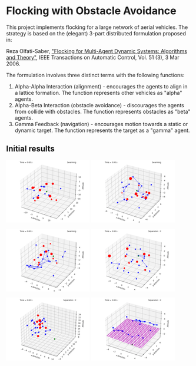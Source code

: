# Flocking with Obstacle Avoidance

This project implements flocking for a large network of aerial vehicles. The strategy is based on the (elegant) 3-part distributed formulation proposed in:

Reza Olfati-Saber, ["Flocking for Multi-Agent Dynamic Systems: Algorithms and Theory"](https://ieeexplore.ieee.org/document/1605401), IEEE Transactions on Automatic Control, 
Vol. 51 (3), 3 Mar 2006.

The formulation involves three distinct terms with the following functions:

1. Alpha-Alpha Interaction (alignment) - encourages the agents to align in a lattice formation. The function represents other vehicles as "alpha" agents. 
2. Alpha-Beta Interaction (obstacle avoidance) - discourages the agents from collide with obstacles. The function represents obstacles as "beta" agents.
3. Gamma Feedback (navigation) - encourages motion towards a static or dynamic target. The function represents the target as a "gamma" agent.

## Initial results

<p float="center">
  <img src="https://github.com/tjards/flocking_network/blob/master/Figs/animation_worx.gif" width="45%" />
   <img src="https://github.com/tjards/flocking_network/blob/master/Figs/animation_worx2.gif" width="45%" />
</p>

<div align="left"> 


<p float="center">
  <img src="https://github.com/tjards/flocking_network/blob/master/Figs/animation_worx3.gif" width="45%" />
   <img src="https://github.com/tjards/flocking_network/blob/master/Figs/animation_worx4.gif" width="45%" />
</p>

<div align="left"> 


<p float="center">
     <img src="https://github.com/tjards/flocking_network/blob/master/Figs/animation_worx5.gif" width="45%" />
  <img src="https://github.com/tjards/flocking_network/blob/master/Figs/animation_plane1.gif" width="45%" />
</p>

<div align="left"> 
